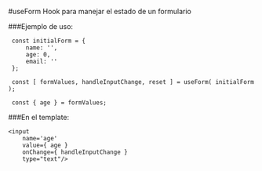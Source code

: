 #useForm
Hook para manejar el estado de un formulario

###Ejemplo de uso:

```
 const initialForm = {
     name: '',
     age: 0,
     email: ''
 };
 
 const [ formValues, handleInputChange, reset ] = useForm( initialForm );
 
 const { age } = formValues;
```

###En el template:
```
<input
    name='age'
    value={ age }
    onChange={ handleInputChange }
    type="text"/>
```
